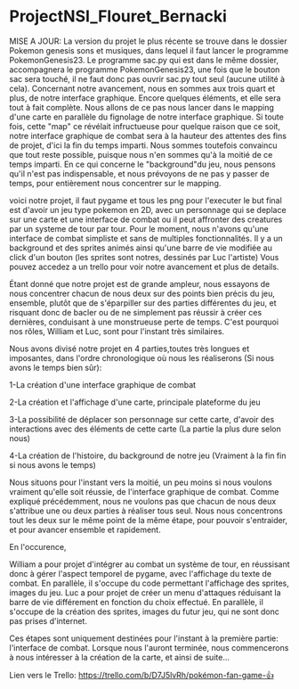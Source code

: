 # ProjectNSI_Flouret_Bernacki
MISE A JOUR: La version du projet le plus récente se trouve dans le dossier Pokemon genesis sons et musiques, dans lequel il faut lancer le programme PokemonGenesis23. Le programme sac.py qui est dans le même dossier, accompagnera le programme PokemonGenesis23, une fois que le bouton sac sera touché, il ne faut donc pas ouvrir sac.py tout seul (aucune utilité à cela). Concernant notre avancement, nous en sommes aux trois quart et plus, de notre interface graphique. Encore quelques éléments, et elle sera tout à fait complète. Nous allons de ce pas nous lancer dans le mapping d'une carte en parallèle du fignolage de notre interface graphique. Si toute fois, cette "map" ce révélait infructueuse pour quelque raison que ce soit, notre interface graphique de combat sera à la hauteur des attentes des fins de projet, d'ici la fin du temps imparti. Nous sommes toutefois convaincu que tout reste possible, puisque nous n'en sommes qu'à la moitié de ce temps imparti. En ce qui concerne le "background"du jeu, nous pensons qu'il n'est pas indispensable, et nous prévoyons de ne pas y passer de temps, pour  entièrement nous concentrer sur le mapping.













voici notre projet, il faut pygame et tous les png pour l'executer
le but final est d'avoir un jeu type pokemon en 2D, avec un personnage qui se deplace sur une carte et une interface de combat ou il peut affronter des creatures par un systeme de tour par tour.
Pour le moment, nous n'avons qu'une interface de combat simpliste et sans de multiples fonctionnalités. Il y a un background et des sprites animés ainsi qu'une barre de vie modifiée au click d'un bouton (les sprites sont notres, dessinés par Luc l'artiste) Vous pouvez accedez a un trello pour voir notre avancement et plus de details.

Étant donné que notre projet est de grande ampleur, nous essayons de nous concentrer chacun de nous deux sur des points bien précis du jeu, ensemble, plutôt que de s'éparpiller sur des parties différentes du jeu, et risquant donc de bacler ou de ne simplement pas réussir à créer ces dernières, conduisant à une monstrueuse perte de temps. C'est pourquoi nos rôles, William et Luc, sont pour l'instant très similaires.

Nous avons divisé notre projet en 4 parties,toutes très longues et imposantes, dans l'ordre chronologique où nous les réaliserons (Si nous avons le temps bien sûr):

1-La création d'une interface graphique de combat

2-La création et l'affichage d'une carte, principale plateforme du jeu

3-La possibilité de déplacer son personnage sur cette carte, d'avoir des interactions avec des éléments de cette carte (La partie la plus dure selon nous)

4-La création de l'histoire, du background de notre jeu (Vraiment à la fin fin si nous avons le temps)

Nous situons pour l'instant vers la moitié, un peu moins si nous voulons vraiment qu'elle soit réussie, de l'interface graphique de combat.
Comme expliqué précédemment, nous ne voulons pas que chacun de nous deux s'attribue une ou deux parties à réaliser tous seul.
Nous nous concentrons tout les deux sur le même point de la même étape, pour pouvoir s'entraider, et pour avancer ensemble et rapidement.

En l'occurence, 

William a pour projet d'intégrer au combat un système de tour, en réussisant donc à gérer l'aspect temporel de pygame, avec l'affichage du texte de combat.
En parallèle, il s'occupe du code permettant l'affichage des sprites, images du jeu.
Luc a pour projet de créer un menu d'attaques réduisant la barre de vie différement en fonction du choix effectué.
En parallèle, il s'occupe de la création des sprites, images du futur jeu, qui ne sont donc pas prises d'internet.

Ces étapes sont uniquement destinées pour l'instant à la première partie:  l'interface de combat.
Lorsque nous l'auront terminée, nous commencerons à nous intéresser à la création de la carte, et ainsi de suite...

Lien vers le Trello: https://trello.com/b/D7J5lvRh/pokémon-fan-game-👍
